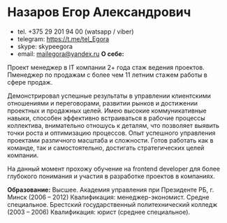 # Назаров Егор Александрович

- tel. +375 29 201 94 00 (watsapp / viber)
- telegram: https://t.me/tel_Egora
- skype: skypeegora
- email: mailegora@yandex.ru
  **О себе:**

Проект менеджер в IT компании 2+ года стаж ведения проектов. Пменеджер по продажам с более чем 11 летним стажем работы в сфере продаж.

Демонстрировал успешные результаты в управлении клиентскими отношениями и переговорами, развитии рынков и достижении проектных и продажных целей. Имею высокие коммуникативные навыки, способен эффективно встраиваться в рабочие процессы коллектива, внимательно отношусь к деталям, что позволяет выявить точки роста и оптимизацию процессов. Опыт успешного управления проектами различного масштаба и сложности. Готов работать как в команде, так и самостоятельно, достигать стратегических целей компании.

На данный момент прохожу обучение на frontend developer для более глубокого понимания и участия в разработке проектов в компаниях.

**Образование:**
Высшее. Академия управления при Президенте РБ, г. Минск (2006 – 2012) Квалификация: менеджер-экономист. Средне специальное. Брестский государственный политехнический колледж (2003 – 2006) Квалификация: юрист (среднее специальное).
